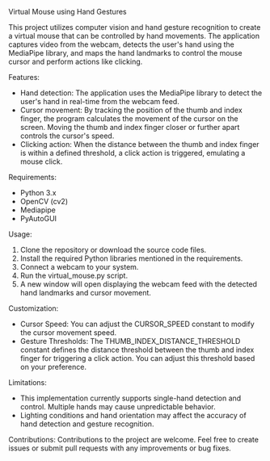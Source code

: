 Virtual Mouse using Hand Gestures

This project utilizes computer vision and hand gesture recognition to create a virtual mouse that can be controlled by hand movements. The application captures video from the webcam, detects the user's hand using the MediaPipe library, and maps the hand landmarks to control the mouse cursor and perform actions like clicking.

Features:
- Hand detection: The application uses the MediaPipe library to detect the user's hand in real-time from the webcam feed.
- Cursor movement: By tracking the position of the thumb and index finger, the program calculates the movement of the cursor on the screen. Moving the thumb and index finger closer or further apart controls the cursor's speed.
- Clicking action: When the distance between the thumb and index finger is within a defined threshold, a click action is triggered, emulating a mouse click.

Requirements:
- Python 3.x
- OpenCV (cv2)
- Mediapipe
- PyAutoGUI

Usage:
1. Clone the repository or download the source code files.
2. Install the required Python libraries mentioned in the requirements.
3. Connect a webcam to your system.
4. Run the virtual_mouse.py script.
5. A new window will open displaying the webcam feed with the detected hand landmarks and cursor movement.

Customization:
- Cursor Speed: You can adjust the CURSOR_SPEED constant to modify the cursor movement speed.
- Gesture Thresholds: The THUMB_INDEX_DISTANCE_THRESHOLD constant defines the distance threshold between the thumb and index finger for triggering a click action. You can adjust this threshold based on your preference.

Limitations:
- This implementation currently supports single-hand detection and control. Multiple hands may cause unpredictable behavior.
- Lighting conditions and hand orientation may affect the accuracy of hand detection and gesture recognition.

Contributions:
Contributions to the project are welcome. Feel free to create issues or submit pull requests with any improvements or bug fixes.

